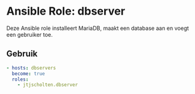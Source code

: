 # Ansible Role: dbserver

Deze Ansible role installeert MariaDB, maakt een database aan en voegt een gebruiker toe.

## Gebruik

```yaml
- hosts: dbservers
  become: true
  roles:
    - jtjscholten.dbserver
